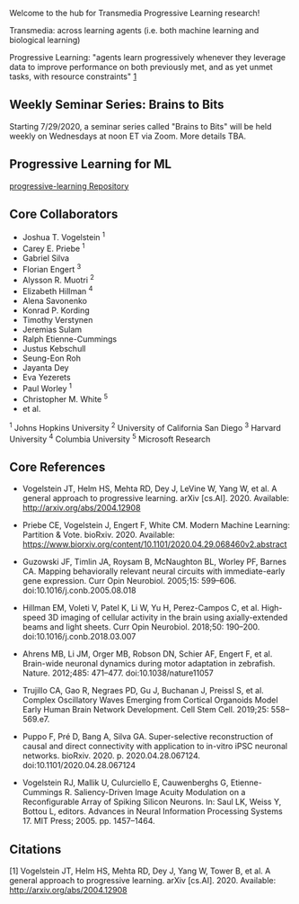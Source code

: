 Welcome to the hub for Transmedia Progressive Learning research!

Transmedia: across learning agents (i.e. both machine learning and biological learning)

Progressive Learning: "agents learn progressively whenever they leverage data to 
improve performance on both previously met, and as yet unmet tasks, with resource constraints" [1](http://arxiv.org/abs/2004.12908) 

## Weekly Seminar Series: Brains to Bits

Starting 7/29/2020, a seminar series called "Brains to Bits" will be held weekly on Wednesdays at noon ET via Zoom. More details TBA.

## Progressive Learning for ML

[progressive-learning Repository](https://github.com/neurodata/progressive-learning)

## Core Collaborators
- Joshua T. Vogelstein <sup>1</sup>
- Carey E. Priebe <sup>1</sup>
- Gabriel Silva
- Florian Engert <sup>3</sup>
- Alysson R. Muotri <sup>2</sup>
- Elizabeth Hillman <sup>4</sup>
- Alena Savonenko
- Konrad P. Kording
- Timothy Verstynen
- Jeremias Sulam
- Ralph Etienne-Cummings
- Justus Kebschull
- Seung-Eon Roh
- Jayanta Dey
- Eva Yezerets
- Paul Worley <sup>1</sup>
- Christopher M. White <sup>5</sup>
- et al.

<sup>1</sup> Johns Hopkins University
<sup>2</sup> University of California San Diego
<sup>3</sup> Harvard University
<sup>4</sup> Columbia University
<sup>5</sup> Microsoft Research

## Core References

- Vogelstein JT, Helm HS, Mehta RD, Dey J, LeVine W, Yang W, et al. A general approach to progressive learning. arXiv [cs.AI]. 2020. Available: http://arxiv.org/abs/2004.12908

- Priebe CE, Vogelstein J, Engert F, White CM. Modern Machine Learning: Partition & Vote. bioRxiv. 2020. Available: https://www.biorxiv.org/content/10.1101/2020.04.29.068460v2.abstract

- Guzowski JF, Timlin JA, Roysam B, McNaughton BL, Worley PF, Barnes CA. Mapping behaviorally relevant neural circuits with immediate-early gene expression. Curr Opin Neurobiol. 2005;15: 599–606. doi:10.1016/j.conb.2005.08.018

- Hillman EM, Voleti V, Patel K, Li W, Yu H, Perez-Campos C, et al. High-speed 3D imaging of cellular activity in the brain using axially-extended beams and light sheets. Curr Opin Neurobiol. 2018;50: 190–200. doi:10.1016/j.conb.2018.03.007

- Ahrens MB, Li JM, Orger MB, Robson DN, Schier AF, Engert F, et al. Brain-wide neuronal dynamics during motor adaptation in zebrafish. Nature. 2012;485: 471–477. doi:10.1038/nature11057

- Trujillo CA, Gao R, Negraes PD, Gu J, Buchanan J, Preissl S, et al. Complex Oscillatory Waves Emerging from Cortical Organoids Model Early Human Brain Network Development. Cell Stem Cell. 2019;25: 558–569.e7.

- Puppo F, Pré D, Bang A, Silva GA. Super-selective reconstruction of causal and direct connectivity with application to in-vitro iPSC neuronal networks. bioRxiv. 2020. p. 2020.04.28.067124. doi:10.1101/2020.04.28.067124

- Vogelstein RJ, Mallik U, Culurciello E, Cauwenberghs G, Etienne-Cummings R. Saliency-Driven Image Acuity Modulation on a Reconfigurable Array of Spiking Silicon Neurons. In: Saul LK, Weiss Y, Bottou L, editors. Advances in Neural Information Processing Systems 17. MIT Press; 2005. pp. 1457–1464.





## Citations

[1] Vogelstein JT, Helm HS, Mehta RD, Dey J, Yang W, Tower B, et al. A general approach to progressive learning. arXiv [cs.AI]. 2020. Available: http://arxiv.org/abs/2004.12908
